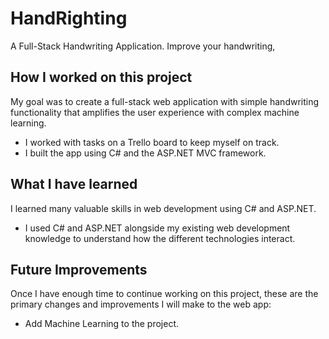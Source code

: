# HandRighting
A Full-Stack Handwriting Application. Improve your handwriting,    

## How I worked on this project
My goal was to create a full-stack web application with simple handwriting functionality that amplifies the user experience with complex machine learning.
  * I worked with tasks on a Trello board to keep myself on track.
  * I built the app using C# and the ASP.NET MVC framework.

## What I have learned
I learned many valuable skills in web development using C# and ASP.NET.
  * I used C# and ASP.NET alongside my existing web development knowledge to understand how the different technologies interact.
## Future Improvements
Once I have enough time to continue working on this project, these are the primary changes and improvements I will make to the web app:
  * Add Machine Learning to the project.
